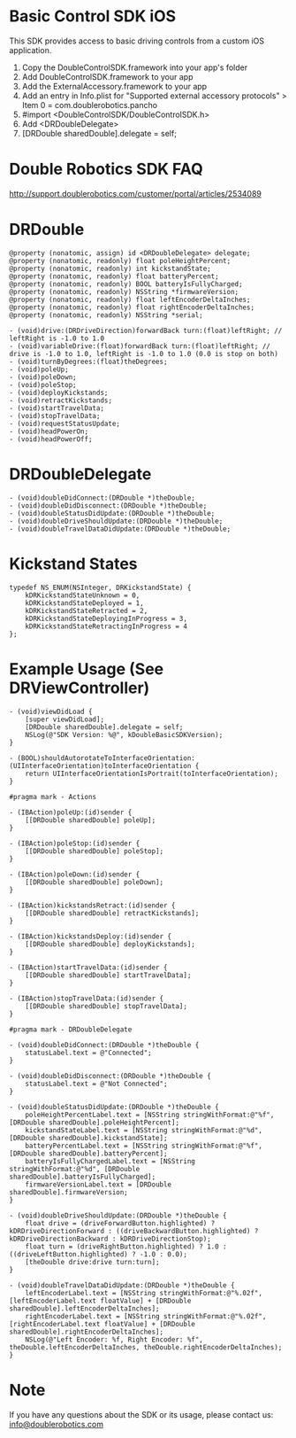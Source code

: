 Basic Control SDK iOS
=====================

This SDK provides access to basic driving controls from a custom iOS application.

1. Copy the DoubleControlSDK.framework into your app's folder
2. Add DoubleControlSDK.framework to your app
3. Add the ExternalAccessory.framework to your app
4. Add an entry in Info.plist for "Supported external accessory protocols" > Item 0 = com.doublerobotics.pancho
5. #import &lt;DoubleControlSDK/DoubleControlSDK.h&gt;
6. Add &lt;DRDoubleDelegate&gt;
7. [DRDouble sharedDouble].delegate = self;

Double Robotics SDK FAQ
=======================
http://support.doublerobotics.com/customer/portal/articles/2534089

DRDouble
========
```
@property (nonatomic, assign) id <DRDoubleDelegate> delegate;
@property (nonatomic, readonly) float poleHeightPercent;
@property (nonatomic, readonly) int kickstandState;
@property (nonatomic, readonly) float batteryPercent;
@property (nonatomic, readonly) BOOL batteryIsFullyCharged;
@property (nonatomic, readonly) NSString *firmwareVersion;
@property (nonatomic, readonly) float leftEncoderDeltaInches;
@property (nonatomic, readonly) float rightEncoderDeltaInches;
@property (nonatomic, readonly) NSString *serial;

- (void)drive:(DRDriveDirection)forwardBack turn:(float)leftRight; // leftRight is -1.0 to 1.0
- (void)variableDrive:(float)forwardBack turn:(float)leftRight; // drive is -1.0 to 1.0, leftRight is -1.0 to 1.0 (0.0 is stop on both)
- (void)turnByDegrees:(float)theDegrees;
- (void)poleUp;
- (void)poleDown;
- (void)poleStop;
- (void)deployKickstands;
- (void)retractKickstands;
- (void)startTravelData;
- (void)stopTravelData;
- (void)requestStatusUpdate;
- (void)headPowerOn;
- (void)headPowerOff;
```

DRDoubleDelegate
================
```
- (void)doubleDidConnect:(DRDouble *)theDouble;
- (void)doubleDidDisconnect:(DRDouble *)theDouble;
- (void)doubleStatusDidUpdate:(DRDouble *)theDouble;
- (void)doubleDriveShouldUpdate:(DRDouble *)theDouble;
- (void)doubleTravelDataDidUpdate:(DRDouble *)theDouble;
```

Kickstand States
================
```
typedef NS_ENUM(NSInteger, DRKickstandState) {
    kDRKickstandStateUnknown = 0,
    kDRKickstandStateDeployed = 1,
    kDRKickstandStateRetracted = 2,
    kDRKickstandStateDeployingInProgress = 3,
    kDRKickstandStateRetractingInProgress = 4
};
```

Example Usage (See DRViewController)
====================================
```
- (void)viewDidLoad {
	[super viewDidLoad];
	[DRDouble sharedDouble].delegate = self;
	NSLog(@"SDK Version: %@", kDoubleBasicSDKVersion);
}

- (BOOL)shouldAutorotateToInterfaceOrientation:(UIInterfaceOrientation)toInterfaceOrientation {
	return UIInterfaceOrientationIsPortrait(toInterfaceOrientation);
}

#pragma mark - Actions

- (IBAction)poleUp:(id)sender {
	[[DRDouble sharedDouble] poleUp];
}

- (IBAction)poleStop:(id)sender {
	[[DRDouble sharedDouble] poleStop];
}

- (IBAction)poleDown:(id)sender {
	[[DRDouble sharedDouble] poleDown];
}

- (IBAction)kickstandsRetract:(id)sender {
	[[DRDouble sharedDouble] retractKickstands];
}

- (IBAction)kickstandsDeploy:(id)sender {
	[[DRDouble sharedDouble] deployKickstands];
}

- (IBAction)startTravelData:(id)sender {
	[[DRDouble sharedDouble] startTravelData];
}

- (IBAction)stopTravelData:(id)sender {
	[[DRDouble sharedDouble] stopTravelData];
}

#pragma mark - DRDoubleDelegate

- (void)doubleDidConnect:(DRDouble *)theDouble {
	statusLabel.text = @"Connected";
}

- (void)doubleDidDisconnect:(DRDouble *)theDouble {
	statusLabel.text = @"Not Connected";
}

- (void)doubleStatusDidUpdate:(DRDouble *)theDouble {
	poleHeightPercentLabel.text = [NSString stringWithFormat:@"%f", [DRDouble sharedDouble].poleHeightPercent];
	kickstandStateLabel.text = [NSString stringWithFormat:@"%d", [DRDouble sharedDouble].kickstandState];
	batteryPercentLabel.text = [NSString stringWithFormat:@"%f", [DRDouble sharedDouble].batteryPercent];
	batteryIsFullyChargedLabel.text = [NSString stringWithFormat:@"%d", [DRDouble sharedDouble].batteryIsFullyCharged];
	firmwareVersionLabel.text = [DRDouble sharedDouble].firmwareVersion;
}

- (void)doubleDriveShouldUpdate:(DRDouble *)theDouble {
	float drive = (driveForwardButton.highlighted) ? kDRDriveDirectionForward : ((driveBackwardButton.highlighted) ? kDRDriveDirectionBackward : kDRDriveDirectionStop);
	float turn = (driveRightButton.highlighted) ? 1.0 : ((driveLeftButton.highlighted) ? -1.0 : 0.0);
	[theDouble drive:drive turn:turn];
}

- (void)doubleTravelDataDidUpdate:(DRDouble *)theDouble {
	leftEncoderLabel.text = [NSString stringWithFormat:@"%.02f", [leftEncoderLabel.text floatValue] + [DRDouble sharedDouble].leftEncoderDeltaInches];
	rightEncoderLabel.text = [NSString stringWithFormat:@"%.02f", [rightEncoderLabel.text floatValue] + [DRDouble sharedDouble].rightEncoderDeltaInches];
	NSLog(@"Left Encoder: %f, Right Encoder: %f", theDouble.leftEncoderDeltaInches, theDouble.rightEncoderDeltaInches);
}
```

Note
====
If you have any questions about the SDK or its usage, please contact us: info@doublerobotics.com
